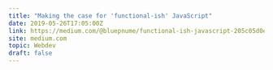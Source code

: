 ```yaml
---
title: "Making the case for 'functional-ish' JavaScript"
date: 2019-05-26T17:05:00Z
link: https://medium.com/@bluepnume/functional-ish-javascript-205c05d0ed08?utm_medium=RSS&utm_source=hune
site: medium.com
topic: Webdev
draft: false
---
```

